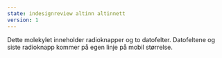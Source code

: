 ```yaml
---
state: indesignreview altinn altinnett
version: 1
---
```


Dette molekylet inneholder radioknapper og to datofelter. Datofeltene og siste radioknapp kommer på egen linje på mobil størrelse.
